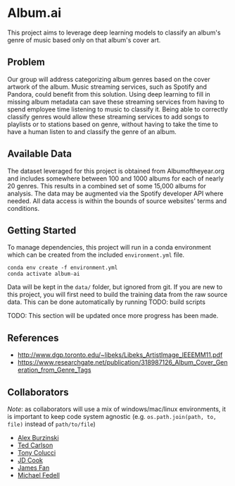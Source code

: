 # Album.ai

This project aims to leverage deep learning models to classify an album's genre of music based only on that album's cover art.

## Problem

Our group will address categorizing album genres based on the cover artwork of the album. Music streaming services, such as Spotify and Pandora, could benefit from this solution. Using deep learning to fill in missing album metadata can save these streaming services from having to spend employee time listening to music to classify it. Being able to correctly classify genres would allow these streaming services to add songs to playlists or to stations based on genre, without having to take the time to have a human listen to and classify the genre of an album.

## Available Data

The dataset leveraged for this project is obtained from Albumoftheyear.org and includes somewhere between 100 and 1000 albums for each of nearly 20 genres. This results in a combined set of some 15,000 albums for analysis. The data may be augmented via the Spotify developer API where needed. All data access is within the bounds of source websites' terms and conditions.

## Getting Started

To manage dependencies, this project will run in a conda environment which can be created from the included `environment.yml` file.

```shell
conda env create -f environment.yml
conda activate album-ai
```

Data will be kept in the `data/` folder, but ignored from git. If you are new to this project, you will first need to build the training data from the raw source data. This can be done automatically by running TODO: build scripts

TODO: This section will be updated once more progress has been made.

## References

- <http://www.dgp.toronto.edu/~libeks/Libeks_ArtistImage_IEEEMM11.pdf>
- <https://www.researchgate.net/publication/318987126_Album_Cover_Generation_from_Genre_Tags>

## Collaborators

_Note_: as collaborators will use a mix of windows/mac/linux environments, it is important to keep code system agnostic (e.g. `os.path.join(path, to, file)` instead of `path/to/file`)

- [Alex Burzinski](https://github.com/aburzinski)
- [Ted Carlson](https://github.com/tce9232)
- [Tony Colucci](https://github.com/tonycolucci)
- [JD Cook](https://github.com/josephd8)
- [James Fan](https://github.com/rfq4587)
- [Michael Fedell](https://github.com/michaelfedell)